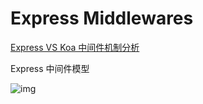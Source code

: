 # Express Middlewares

[Express VS Koa 中间件机制分析](https://juejin.im/post/5d5f3f4cf265da03f233d579)

Express 中间件模型

![img](http://assets.processon.com/chart_image/5e7dac5fe4b06b852ffd9073.png)
